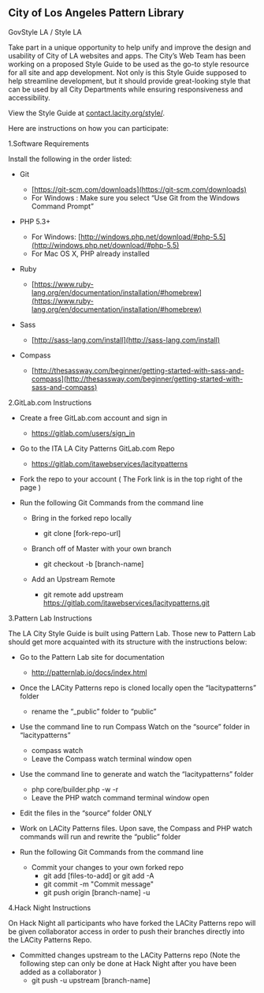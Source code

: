 ## City of Los Angeles Pattern Library

GovStyle LA / Style LA

Take part in a unique opportunity to help unify and improve the design and usability of City of LA websites and apps.  The City’s Web Team has been working on a proposed Style Guide to be used as the go-to style resource for all site and app development.  Not only is this Style Guide supposed to help streamline development, but it should provide great-looking style that can be used by all City Departments while ensuring responsiveness and accessibility.  

View the Style Guide at [contact.lacity.org/style/](http://contact.lacity.org/style/).

Here are instructions on how you can participate:

1.Software Requirements 

Install the following in the order listed:

- Git 
    - [https://git-scm.com/downloads](https://git-scm.com/downloads)
    - For Windows : Make sure you select “Use Git from the Windows Command Prompt”

- PHP 5.3+
    - For Windows: [http://windows.php.net/download/#php-5.5](http://windows.php.net/download/#php-5.5)
    - For Mac OS X, PHP already installed

- Ruby
    - [https://www.ruby-lang.org/en/documentation/installation/#homebrew](https://www.ruby-lang.org/en/documentation/installation/#homebrew)



- Sass
    - [http://sass-lang.com/install](http://sass-lang.com/install)

- Compass
    - [http://thesassway.com/beginner/getting-started-with-sass-and-compass](http://thesassway.com/beginner/getting-started-with-sass-and-compass)


2.GitLab.com Instructions

- Create a free GitLab.com account and sign in
    - https://gitlab.com/users/sign_in
    
- Go to the ITA LA City Patterns GitLab.com Repo
    - https://gitlab.com/itawebservices/lacitypatterns
    
- Fork the repo to your account ( The Fork link is in the top right of the page )

- Run the following Git Commands from the command line

    - Bring in the forked repo locally
        - git clone [fork-repo-url]
        
    - Branch off of Master with your own branch 
        - git checkout -b [branch-name]
        
    - Add an Upstream Remote
        - git remote add upstream https://gitlab.com/itawebservices/lacitypatterns.git
        
3.Pattern Lab Instructions

The LA City Style Guide is built using Pattern Lab.  Those new to Pattern Lab should get more acquainted with its structure with the instructions below:

- Go to the Pattern Lab site for documentation
    - http://patternlab.io/docs/index.html
    
- Once the LACity Patterns repo is cloned locally open the “lacitypatterns” folder
    - rename the “_public” folder to “public”
    
- Use the command line to run Compass Watch on the “source” folder in “lacitypatterns”
    - compass watch
    - Leave the Compass watch terminal window open
    
- Use the command line to generate and watch the “lacitypatterns” folder
    - php core/builder.php -w -r
    - Leave the PHP watch command terminal window open
    
- Edit the files in the “source” folder ONLY 

- Work on LACity Patterns files. Upon save, the Compass and PHP watch commands will run and rewrite the “public” folder 

- Run the following Git Commands from the command line
    - Commit your changes to your own forked repo
        - git add [files-to-add] or git add -A
        - git commit -m "Commit message"
        - git push origin [branch-name] -u
        
4.Hack Night Instructions

On Hack Night all participants who have forked the LACity Patterns repo will be given collaborator access in order to push their branches directly into the LACity Patterns Repo.
- Committed changes upstream to the LACity Patterns repo (Note the following step can only be done at Hack Night after you have been added as a collaborator )
    - git push -u upstream  [branch-name]
